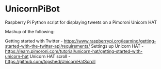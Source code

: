 # UnicornPiBot
Raspberry Pi Python script for displaying tweets on a Pimoroni Unicorn HAT

Mashup of the following:

Getting started with Twitter - https://www.raspberrypi.org/learning/getting-started-with-the-twitter-api/requirements/
Settings up Unicorn HAT - https://learn.pimoroni.com/tutorial/unicorn-hat/getting-started-with-unicorn-hat
Unicorn HAT scroll - https://github.com/topshed/UnicornHatScroll
